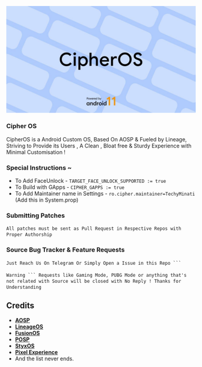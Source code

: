 ![CipherOS](art/header.png)

### Cipher OS
CipherOS is a Android Custom OS, Based On AOSP & Fueled by Lineage, Striving to Provide its Users ,
 A Clean , Bloat free & Sturdy Experience with Minimal Customisation !

### Special Instructions ~
- To Add FaceUnlock - ```TARGET_FACE_UNLOCK_SUPPORTED := true```
- To Build with GApps - ``` CIPHER_GAPPS := true ```
- To Add Maintainer name in Settings - ``` ro.cipher.maintainer=TechyMinati ``` (Add this in System.prop)

### Submitting Patches ###
```
All patches must be sent as Pull Request in Respective Repos with Proper Authorship
```

### Source Bug Tracker & Feature Requests ###
```
Just Reach Us On Telegram Or Simply Open a Issue in this Repo ```

Warning ``` Requests like Gaming Mode, PUBG Mode or anything that's not related with Source will be closed with No Reply ! Thanks for Understanding
```

Credits
-------
 * [**AOSP**](https://android.googlesource.com)
 * [**LineageOS**](https://github.com/LineageOS)
 * [**FusionOS**](https://github.com/Fusion-OS)
 * [**POSP**](https://github.com/POSP)
 * [**StyxOS**](https://github.com/styx-os)
 * [**Pixel Experience**](https://github.com/PixelExperience)
 * And the list never ends.